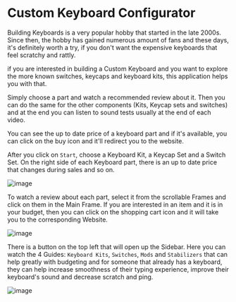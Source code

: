 # Custom Keyboard Configurator
                            
Building Keyboards is a very popular hobby that started in the late 2000s. Since then, the hobby has gained numerous amount of fans and these days, it's definitely worth a try, if you don't want the expensive keyboards that feel scratchy and rattly.

if you are interested in building a Custom Keyboard and you want to explore the more known switches, keycaps and keyboard kits, this application helps you with that. 

Simply choose a part and watch a recommended review about it. Then you can do the same for the other components (Kits, Keycap sets and switches) and at the end you can listen to sound tests usually at the end of each video. 

You can see the up to date price of a keyboard part and if it's available, you can click on the buy icon and it'll redirect you to the website.


After you click on ``Start``, choose a Keyboard Kit, a Keycap Set and a Switch Set. On the right side of each Keyboard part, there is an up to date price that changes during sales and so on. 

![image](https://user-images.githubusercontent.com/120993360/234740825-877beefb-8f23-4fda-acc6-07b5cf15c316.png)

To watch a review about each part, select it from the scrollable Frames and click on them in the Main Frame. If you are interested in an item and it is in your budget, then you can click on the shopping cart icon and it will take you to the corresponding Website. 

![image](https://user-images.githubusercontent.com/120993360/234732854-c443aafc-d76f-4bbc-a11c-e90b0a9a04a5.png)

There is a button on the top left that will open up the Sidebar. Here you can watch the 4 Guides: ``Keyboard Kits``, ``Switches``, ``Mods`` and ``Stabilizers`` that can help greatly with budgeting and for someone that already has a keyboard, they can help increase smoothness of their typing experience, improve their keyboard's sound and decrease scratch and ping.

![image](https://user-images.githubusercontent.com/120993360/234732802-ce2957e7-34b2-4ea6-baba-64cf737e3cef.png)

